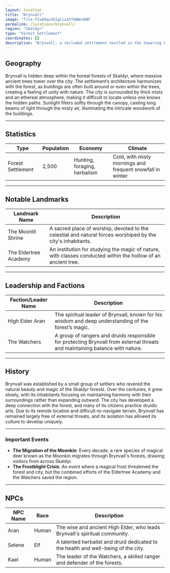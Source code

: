 ```yaml
---
layout: location
title: "Brynvall"
image: "file-fSvbOqu3kIgCia1hTmNWsdHB"
permalink: /locations/brynvall/
region: "Skaldyr"
type: "Forest Settlement"
coordinates: {}
description: "Brynvall, a secluded settlement nestled in the towering boreal forests of Skaldyr. Known for its elegant architecture that blends with the forest, the city is revered for its deep connection with nature."
---
```


## Geography

Brynvall is hidden deep within the boreal forests of Skaldyr, where massive ancient trees tower over the city. The settlement’s architecture harmonizes with the forest, as buildings are often built around or even within the trees, creating a feeling of unity with nature. The city is surrounded by thick mists and an ethereal atmosphere, making it difficult to locate unless one knows the hidden paths. Sunlight filters softly through the canopy, casting long beams of light through the misty air, illuminating the intricate woodwork of the buildings.

---

## Statistics

| Type                | Population | Economy             | Climate                |
|---------------------|------------|---------------------|------------------------|
| Forest Settlement   | 2,500      | Hunting, foraging, herbalism | Cold, with misty mornings and frequent snowfall in winter |

---

## Notable Landmarks

| Landmark Name            | Description                                                                                   |
|--------------------------|------------------------------------------------------------------------------------------------|
| The Moonlit Shrine        | A sacred place of worship, devoted to the celestial and natural forces worshiped by the city's inhabitants.|
| The Eldertree Academy     | An institution for studying the magic of nature, with classes conducted within the hollow of an ancient tree.|

---

## Leadership and Factions

| Faction/Leader Name        | Description                                                                                   |
|----------------------------|------------------------------------------------------------------------------------------------|
| High Elder Aran             | The spiritual leader of Brynvall, known for his wisdom and deep understanding of the forest’s magic. |
| The Watchers               | A group of rangers and druids responsible for protecting Brynvall from external threats and maintaining balance with nature. |

---

## History

Brynvall was established by a small group of settlers who revered the natural beauty and magic of the Skaldyr forests. Over the centuries, it grew slowly, with its inhabitants focusing on maintaining harmony with their surroundings rather than expanding outward. The city has developed a deep connection with the forest, and many of its citizens practice druidic arts. Due to its remote location and difficult-to-navigate terrain, Brynvall has remained largely free of external threats, and its isolation has allowed its culture to develop uniquely.

---

### Important Events

- **The Migration of the Moonkin**: Every decade, a rare species of magical deer known as the Moonkin migrates through Brynvall's forests, drawing visitors from across Skaldyr.
- **The Frostblight Crisis**: An event where a magical frost threatened the forest and city, but the combined efforts of the Eldertree Academy and the Watchers saved the region.

---

## NPCs

| NPC Name              | Race     | Description                                           |
|-----------------------|----------|-------------------------------------------------------|
| Aran                  | Human    | The wise and ancient High Elder, who leads Brynvall's spiritual community. |
| Selene                | Elf      | A talented herbalist and druid dedicated to the health and well-being of the city. |
| Kael                  | Human    | The leader of the Watchers, a skilled ranger and defender of the forests. |
